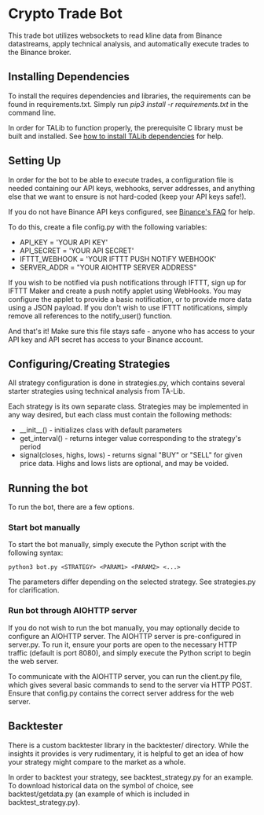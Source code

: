 # Crypto Trade Bot

This trade bot utilizes websockets to read kline data from Binance datastreams, apply technical analysis, and automatically execute trades to the Binance broker.


## Installing Dependencies

To install the requires dependencies and libraries, the requirements can be found in requirements.txt. Simply run *pip3 install -r requirements.txt* in the command line.

In order for TALib to function properly, the prerequisite C library must be built and installed. See [how to install TALib dependencies](mrjbq7.github.io/ta-lib/install.html) for help.

## Setting Up

In order for the bot to be able to execute trades, a configuration file is needed containing our API keys, webhooks, server addresses, and anything else that we want to ensure is not hard-coded (keep your API keys safe!).  

If you do not have Binance API keys configured, see [Binance's FAQ](http://binance.com/en/support/faq/360002502072) for help.

To do this, create a file config.py with the following variables:
* API\_KEY = 'YOUR API KEY'
* API\_SECRET = 'YOUR API SECRET'
* IFTTT\_WEBHOOK = 'YOUR IFTTT PUSH NOTIFY WEBHOOK'
* SERVER\_ADDR = "YOUR AIOHTTP SERVER ADDRESS"  

If you wish to be notified via push notifications through IFTTT, sign up for IFTTT Maker and create a push notify applet using WebHooks. You may configure the applet to provide a basic notification, or to provide more data using a JSON payload. If you don't wish to use IFTTT notifications, simply remove all references to the notify\_user() function.  

And that's it! Make sure this file stays safe - anyone who has access to your API key and API secret has access to your Binance account.

## Configuring/Creating Strategies

All strategy configuration is done in strategies.py, which contains several starter strategies using technical analysis from TA-Lib.  

Each strategy is its own separate class. Strategies may be implemented in any way desired, but each class must contain the following methods:  
* \_\_init\_\_() - initializes class with default parameters 
* get\_interval() - returns integer value corresponding to the strategy's period
* signal(closes, highs, lows) - returns signal "BUY" or "SELL" for given price data. Highs and lows lists are optional, and may be voided.

## Running the bot

To run the bot, there are a few options.

### Start bot manually

To start the bot manually, simply execute the Python script with the following syntax:

```
python3 bot.py <STRATEGY> <PARAM1> <PARAM2> <...>
```

The parameters differ depending on the selected strategy. See strategies.py for clarification.  

### Run bot through AIOHTTP server

If you do not wish to run the bot manually, you may optionally decide to configure an AIOHTTP server. The AIOHTTP server is pre-configured in server.py. To run it, ensure your ports are open to the necessary HTTP traffic (default is port 8080), and simply execute the Python script to begin the web server.

To communicate with the AIOHTTP server, you can run the client.py file, which gives several basic commands to send to the server via HTTP POST. Ensure that config.py contains the correct server address for the web server.


## Backtester

There is a custom backtester library in the backtester/ directory. While the insights it provides is very rudimentary, it is helpful to get an idea of how your strategy might compare to the market as a whole.  

In order to backtest your strategy, see backtest\_strategy.py for an example. To download historical data on the symbol of choice, see backtest/getdata.py (an example of which is included in backtest\_strategy.py).  




